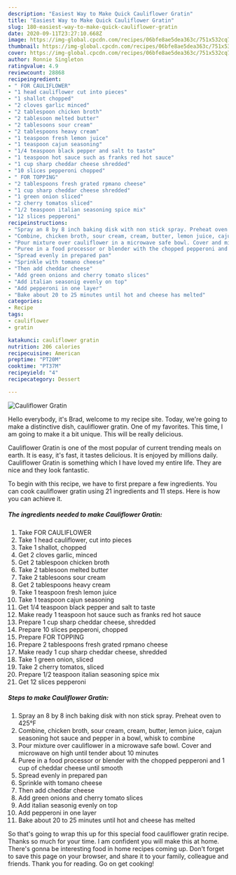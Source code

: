 ```yaml
---
description: "Easiest Way to Make Quick Cauliflower Gratin"
title: "Easiest Way to Make Quick Cauliflower Gratin"
slug: 180-easiest-way-to-make-quick-cauliflower-gratin
date: 2020-09-11T23:27:10.668Z
image: https://img-global.cpcdn.com/recipes/06bfe8ae5dea363c/751x532cq70/cauliflower-gratin-recipe-main-photo.jpg
thumbnail: https://img-global.cpcdn.com/recipes/06bfe8ae5dea363c/751x532cq70/cauliflower-gratin-recipe-main-photo.jpg
cover: https://img-global.cpcdn.com/recipes/06bfe8ae5dea363c/751x532cq70/cauliflower-gratin-recipe-main-photo.jpg
author: Ronnie Singleton
ratingvalue: 4.9
reviewcount: 28868
recipeingredient:
- " FOR CAULIFLOWER"
- "1 head cauliflower cut into pieces"
- "1 shallot chopped"
- "2 cloves garlic minced"
- "2 tablespoon chicken broth"
- "2 tablesoon melted butter"
- "2 tablesoons sour cream"
- "2 tablespoons heavy cream"
- "1 teaspoon fresh lemon juice"
- "1 teaspoon cajun seasoning"
- "1/4 teaspoon black pepper and salt to taste"
- "1 teaspoon hot sauce such as franks red hot sauce"
- "1 cup sharp cheddar cheese shredded"
- "10 slices pepperoni chopped"
- " FOR TOPPING"
- "2 tablespoons fresh grated rpmano cheese"
- "1 cup sharp cheddar cheese shredded"
- "1 green onion sliced"
- "2 cherry tomatos sliced"
- "1/2 teaspoon italian seasoning spice mix"
- "12 slices pepperoni"
recipeinstructions:
- "Spray an 8 by 8 inch baking disk with non stick spray. Preheat oven to 425°F"
- "Combine, chicken broth, sour cream, cream, butter, lemon juice, cajun seasoning hot sauce and pepper in a bowl, whisk to combine"
- "Pour mixture over cauliflower in a microwave safe bowl. Cover and microwave on high until tender about 10 minutes"
- "Puree in a food processor or blender with the chopped pepperoni and 1 cup of cheddar cheese until smooth"
- "Spread evenly in prepared pan"
- "Sprinkle with tomano cheese"
- "Then add cheddar cheese"
- "Add green onions and cherry tomato slices"
- "Add italian seasonig evenly on top"
- "Add pepperoni in one layer"
- "Bake about 20 to 25 minutes until hot and cheese has melted"
categories:
- Recipe
tags:
- cauliflower
- gratin

katakunci: cauliflower gratin 
nutrition: 206 calories
recipecuisine: American
preptime: "PT20M"
cooktime: "PT37M"
recipeyield: "4"
recipecategory: Dessert

---
```



![Cauliflower Gratin](https://img-global.cpcdn.com/recipes/06bfe8ae5dea363c/751x532cq70/cauliflower-gratin-recipe-main-photo.jpg)

Hello everybody, it's Brad, welcome to my recipe site. Today, we're going to make a distinctive dish, cauliflower gratin. One of my favorites. This time, I am going to make it a bit unique. This will be really delicious.

Cauliflower Gratin is one of the most popular of current trending meals on earth. It is easy, it's fast, it tastes delicious. It is enjoyed by millions daily. Cauliflower Gratin is something which I have loved my entire life. They are nice and they look fantastic.




To begin with this recipe, we have to first prepare a few ingredients. You can cook cauliflower gratin using 21 ingredients and 11 steps. Here is how you can achieve it.

<!--inarticleads1-->

##### The ingredients needed to make Cauliflower Gratin:

1. Take  FOR CAULIFLOWER
1. Take 1 head cauliflower, cut into pieces
1. Take 1 shallot, chopped
1. Get 2 cloves garlic, minced
1. Get 2 tablespoon chicken broth
1. Take 2 tablesoon melted butter
1. Take 2 tablesoons sour cream
1. Get 2 tablespoons heavy cream
1. Take 1 teaspoon fresh lemon juice
1. Take 1 teaspoon cajun seasoning
1. Get 1/4 teaspoon black pepper and salt to taste
1. Make ready 1 teaspoon hot sauce such as franks red hot sauce
1. Prepare 1 cup sharp cheddar cheese, shredded
1. Prepare 10 slices pepperoni, chopped
1. Prepare  FOR TOPPING
1. Prepare 2 tablespoons fresh grated rpmano cheese
1. Make ready 1 cup sharp cheddar cheese, shredded
1. Take 1 green onion, sliced
1. Take 2 cherry tomatos, sliced
1. Prepare 1/2 teaspoon italian seasoning spice mix
1. Get 12 slices pepperoni




<!--inarticleads2-->

##### Steps to make Cauliflower Gratin:

1. Spray an 8 by 8 inch baking disk with non stick spray. Preheat oven to 425°F
1. Combine, chicken broth, sour cream, cream, butter, lemon juice, cajun seasoning hot sauce and pepper in a bowl, whisk to combine
1. Pour mixture over cauliflower in a microwave safe bowl. Cover and microwave on high until tender about 10 minutes
1. Puree in a food processor or blender with the chopped pepperoni and 1 cup of cheddar cheese until smooth
1. Spread evenly in prepared pan
1. Sprinkle with tomano cheese
1. Then add cheddar cheese
1. Add green onions and cherry tomato slices
1. Add italian seasonig evenly on top
1. Add pepperoni in one layer
1. Bake about 20 to 25 minutes until hot and cheese has melted




So that's going to wrap this up for this special food cauliflower gratin recipe. Thanks so much for your time. I am confident you will make this at home. There's gonna be interesting food in home recipes coming up. Don't forget to save this page on your browser, and share it to your family, colleague and friends. Thank you for reading. Go on get cooking!
